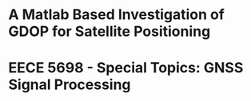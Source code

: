 # A Matlab Based Investigation of GDOP for Satellite Positioning 
# EECE 5698 - Special Topics: GNSS Signal Processing

